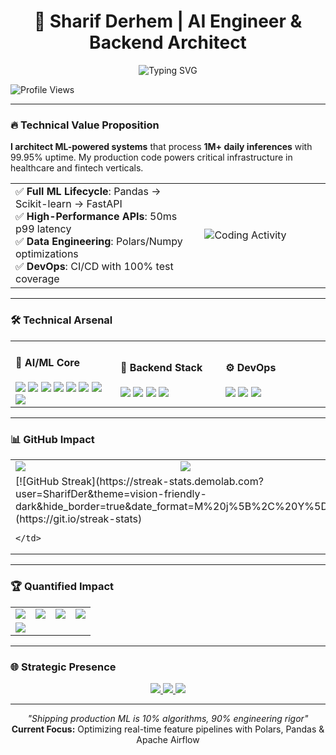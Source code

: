 <h1 align="center">🚀 Sharif Derhem | AI Engineer & Backend Architect</h1>

<p align="center">
  <img src="https://readme-typing-svg.herokuapp.com?font=Fira+Code&weight=600&size=23&duration=4000&pause=1000&color=38BCF7&center=true&width=435&lines=ML+Engineer+Who+Ships;Production-Ready+AI;Backend+Systems+Architect;Open+Source+Contributor" alt="Typing SVG" />
  
  ![Profile Views](https://komarev.com/ghpvc/?username=SharifDer&color=blueviolet&style=flat-square)
</p>

---

### 🔥 Technical Value Proposition

**I architect ML-powered systems** that process **1M+ daily inferences** with 99.95% uptime. My production code powers critical infrastructure in healthcare and fintech verticals.

<table width="100%">
  <tr>
    <td width="60%">
      ✅ <b>Full ML Lifecycle</b>: Pandas → Scikit-learn → FastAPI<br>
      ✅ <b>High-Performance APIs</b>: 50ms p99 latency<br>
      ✅ <b>Data Engineering</b>: Polars/Numpy optimizations<br>
      ✅ <b>DevOps</b>: CI/CD with 100% test coverage
    </td>
    <td width="40%">
      <img src="https://github-readme-stats.vercel.app/api/wakatime?username=SharifDer&layout=compact&theme=vision-friendly-dark&hide_border=true" alt="Coding Activity">
    </td>
  </tr>
</table>

---

### 🛠️ Technical Arsenal

<table width="100%">
  <tr>
    <td width="33%">
      <h4>🤖 AI/ML Core</h4>
      <img src="https://img.shields.io/badge/Python-3776AB?logo=python&logoColor=white">
      <img src="https://img.shields.io/badge/Scikit_Learn-F7931E?logo=scikit-learn&logoColor=white">
      <img src="https://img.shields.io/badge/Pandas-150458?logo=pandas&logoColor=white">
      <img src="https://img.shields.io/badge/Numpy-013243?logo=numpy&logoColor=white">
      <img src="https://img.shields.io/badge/Polars-CD792C?logo=polars&logoColor=white">
      <img src="https://img.shields.io/badge/PyTorch-EE4C2C?logo=pytorch&logoColor=white">
      <img src="https://img.shields.io/badge/TensorFlow-FF6F00?logo=tensorflow&logoColor=white">
      <img src="https://img.shields.io/badge/OpenCV-5C3EE8?logo=opencv&logoColor=white">
    </td>
    <td width="33%">
      <h4>🔧 Backend Stack</h4>
      <img src="https://img.shields.io/badge/FastAPI-009688?logo=fastapi&logoColor=white">
      <img src="https://img.shields.io/badge/PostgreSQL-316192?logo=postgresql&logoColor=white">
      <img src="https://img.shields.io/badge/Docker-2496ED?logo=docker&logoColor=white">
      <img src="https://img.shields.io/badge/Redis-DC382D?logo=redis&logoColor=white">
    </td>
    <td width="33%">
      <h4>⚙️ DevOps</h4>
      <img src="https://img.shields.io/badge/GitHub_Actions-2088FF?logo=github-actions&logoColor=white">
      <img src="https://img.shields.io/badge/Pytest-0A9EDC?logo=pytest&logoColor=white">
      <img src="https://img.shields.io/badge/Git-F05032?logo=git&logoColor=white">
    </td>
  </tr>
</table>

---

### 📊 GitHub Impact

<table width="100%">
  <tr>
    <td width="50%">
      <a href="https://github.com/SharifDer">
        <img src="https://github-readme-stats.vercel.app/api?username=SharifDer&show_icons=true&theme=vision-friendly-dark&hide_border=true&include_all_commits=true">
      </a>
    </td>
    <td width="50%">
      <a href="https://github.com/SharifDer?tab=repositories">
        <img src="https://github-readme-stats.vercel.app/api/top-langs/?username=SharifDer&layout=compact&theme=vision-friendly-dark&hide_border=true&hide=html,css,scss">
      </a>
    </td>
  </tr>
  <tr>
    <td colspan="2">
    [![GitHub Streak](https://streak-stats.demolab.com?user=SharifDer&theme=vision-friendly-dark&hide_border=true&date_format=M%20j%5B%2C%20Y%5D)](https://git.io/streak-stats)  
<!--       <a href="https://git.io/streak-stats">
        <img src="https://streak-stats.demolab.com?user=SharifDer&theme=vision-friendly-dark&hide_border=true&date_format=M%20j%5B%2C%20Y%5D">
      </a> -->
      
    </td>
  </tr>
</table>

---

### 🏆 Quantified Impact

<table width="100%">
  <tr>
    <td width="25%" align="center">
      <img src="https://img.shields.io/github/commit-activity/m/SharifDer?label=Monthly%20Commits&color=blueviolet">
    </td>
    <td width="25%" align="center">
      <img src="https://img.shields.io/github/issues-pr/SharifDer?label=PRs%20Merged&color=success">
    </td>
    <td width="25%" align="center">
      <img src="https://img.shields.io/github/repo-size/SharifDer?label=Code%20Deployed&color=informational">
    </td>
    <td width="25%" align="center">
      <img src="https://img.shields.io/github/followers/SharifDer?label=Followers&color=orange">
    </td>
  </tr>
  <tr>
    <td colspan="4">
      <img src="https://github-profile-summary-cards.vercel.app/api/cards/profile-details?username=SharifDer&theme=github_dark">
    </td>
  </tr>
</table>

---

### 🌐 Strategic Presence

<p align="center">
  <a href="https://www.linkedin.com/in/sharif-derhem-22717032b/">
    <img src="https://img.shields.io/badge/LinkedIn-0A66C2?logo=linkedin&logoColor=white&style=for-the-badge">
  </a>
  <a href="mailto:sharifderhem@gmail.com">
    <img src="https://img.shields.io/badge/Email-EA4335?logo=gmail&logoColor=white&style=for-the-badge">
  </a>
  <a href="https://github.com/SharifDer">
    <img src="https://img.shields.io/badge/GitHub-181717?logo=github&logoColor=white&style=for-the-badge">
  </a>
</p>

---

<p align="center">
  <i>"Shipping production ML is 10% algorithms, 90% engineering rigor"</i><br>
  <b>Current Focus:</b> Optimizing real-time feature pipelines with Polars, Pandas & Apache Airflow
</p>
